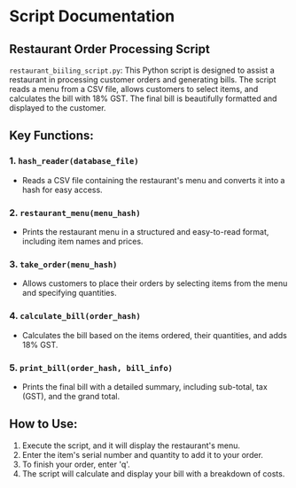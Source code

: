 # Script Documentation
## Restaurant Order Processing Script

`restaurant_biiling_script.py`: This Python script is designed to assist a restaurant in processing customer orders and generating bills. The script reads a menu from a CSV file, allows customers to select items, and calculates the bill with 18% GST. The final bill is beautifully formatted and displayed to the customer.

## Key Functions:

### 1. `hash_reader(database_file)`

- Reads a CSV file containing the restaurant's menu and converts it into a hash for easy access.

### 2. `restaurant_menu(menu_hash)`

- Prints the restaurant menu in a structured and easy-to-read format, including item names and prices.

### 3. `take_order(menu_hash)`

- Allows customers to place their orders by selecting items from the menu and specifying quantities.

### 4. `calculate_bill(order_hash)`

- Calculates the bill based on the items ordered, their quantities, and adds 18% GST.

### 5. `print_bill(order_hash, bill_info)`

- Prints the final bill with a detailed summary, including sub-total, tax (GST), and the grand total.

## How to Use:

1. Execute the script, and it will display the restaurant's menu.
2. Enter the item's serial number and quantity to add it to your order.
3. To finish your order, enter 'q'.
4. The script will calculate and display your bill with a breakdown of costs.

